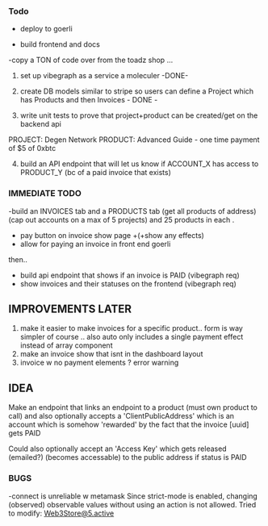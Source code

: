 ### Todo  
  
 - deploy to goerli 

- build frontend and docs 




-copy a TON of code over from the toadz shop ...
 1. set up vibegraph as a service a moleculer  -DONE-
 2. create DB models similar to stripe so users can define a Project which has Products and then Invoices - DONE - 


 3. write unit tests to prove that project+product can be created/get  on the backend api 


PROJECT: Degen Network
PRODUCT: Advanced Guide - one time payment of $5 of 0xbtc 


4.  build an API endpoint that will let us know if ACCOUNT_X has access to PRODUCT_Y  (bc of a paid invoice that exists) 
 




 ### IMMEDIATE TODO 
  
 -build an INVOICES tab and a PRODUCTS tab (get all products of address)  (cap out accounts on a max of 5 projects) and 25 products in each . 
 
 - pay button on invoice show page  +(+show any effects)
 - allow for paying an invoice in front end goerli 

then..
 - build api endpoint that shows if an invoice is PAID     (vibegraph req)
 - show invoices and their statuses on the frontend (vibegraph req)



 ## IMPROVEMENTS LATER 
 1. make it easier to make invoices for a specific product.. form is way simpler of course .. also auto only includes a single payment effect instead of array component 
 2. make an invoice show that isnt in the dashboard layout 
 3. invoice w no payment elements ? error warning

## IDEA 
Make an endpoint that links an endpoint to a product (must own product to call) and also optionally accepts a 'ClientPublicAddress' which is an account which is somehow 'rewarded' by the fact that the invoice [uuid] gets PAID 

Could also optionally accept an 'Access Key' which gets released (emailed?) (becomes accessable) to the public address if status is PAID 

### BUGS 

-connect is unreliable w metamask 
Since strict-mode is enabled, changing (observed) observable values without using an action is not allowed. Tried to modify: Web3Store@5.active

  
 